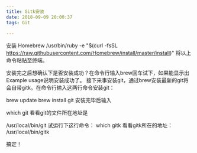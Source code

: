 ```yaml
---
title: Gitk安装
date: 2018-09-09 20:00:37
tags: Git
     
---
```



安装 Homebrew
/usr/bin/ruby -e "$(curl -fsSL https://raw.githubusercontent.com/Homebrew/install/master/install)"
将以上命令粘贴至终端。

安装完之后想确认下是否安装成功？在命令行输入brew回车试下，如果能显示出Example usage说明安装成功了。
接下来事安装git，通过brew安装最新的git将会自带gitk。在命令行输入这两行命令安装git：

brew update
brew install git
安装完毕后输入

which git
看看git的文件所在地址是

/usr/local/bin/git
试运行下这行命令：
which gitk
看看gitk所在的地址：
/usr/local/bin/gitk

搞定！